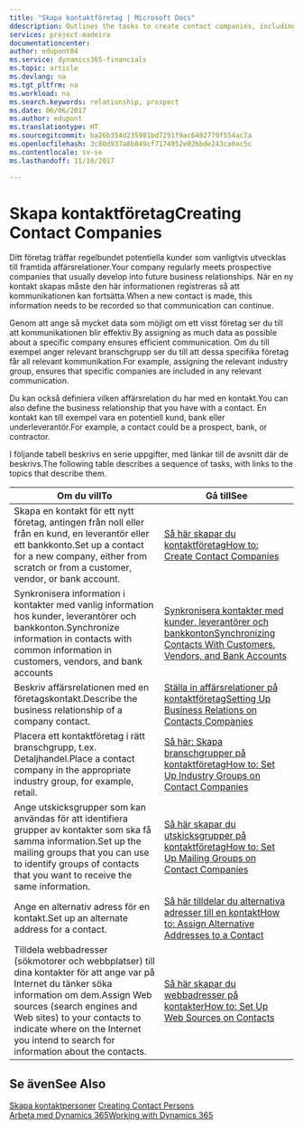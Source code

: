 ```yaml
---
title: "Skapa kontaktföretag | Microsoft Docs"
ddescription: Outlines the tasks to create contact companies, including assigning relevant data about prospects and defining the business relationships you have with companies.
services: project-madeira
documentationcenter: 
author: edupont04
ms.service: dynamics365-financials
ms.topic: article
ms.devlang: na
ms.tgt_pltfrm: na
ms.workload: na
ms.search.keywords: relationship, prospect
ms.date: 06/06/2017
ms.author: edupont
ms.translationtype: HT
ms.sourcegitcommit: ba26b354d235981bd7291f9ac6402779f554ac7a
ms.openlocfilehash: 3c80d937a8b849cf7174952e02bbde243ca0ac5c
ms.contentlocale: sv-se
ms.lasthandoff: 11/10/2017

---
```

# <a name="creating-contact-companies"></a><span data-ttu-id="66128-102">Skapa kontaktföretag</span><span class="sxs-lookup"><span data-stu-id="66128-102">Creating Contact Companies</span></span>
<span data-ttu-id="66128-103">Ditt företag träffar regelbundet potentiella kunder som vanligtvis utvecklas till framtida affärsrelationer.</span><span class="sxs-lookup"><span data-stu-id="66128-103">Your company regularly meets prospective companies that usually develop into future business relationships.</span></span> <span data-ttu-id="66128-104">När en ny kontakt skapas måste den här informationen registreras så att kommunikationen kan fortsätta.</span><span class="sxs-lookup"><span data-stu-id="66128-104">When a new contact is made, this information needs to be recorded so that communication can continue.</span></span>

<span data-ttu-id="66128-105">Genom att ange så mycket data som möjligt om ett visst företag ser du till att kommunikationen blir effektiv.</span><span class="sxs-lookup"><span data-stu-id="66128-105">By assigning as much data as possible about a specific company ensures efficient communication.</span></span> <span data-ttu-id="66128-106">Om du till exempel anger relevant branschgrupp ser du till att dessa specifika företag får all relevant kommunikation.</span><span class="sxs-lookup"><span data-stu-id="66128-106">For example, assigning the relevant industry group, ensures that specific companies are included in any relevant communication.</span></span>

<span data-ttu-id="66128-107">Du kan också definiera vilken affärsrelation du har med en kontakt.</span><span class="sxs-lookup"><span data-stu-id="66128-107">You can also define the business relationship that you have with a contact.</span></span> <span data-ttu-id="66128-108">En kontakt kan till exempel vara en potentiell kund, bank eller underleverantör.</span><span class="sxs-lookup"><span data-stu-id="66128-108">For example, a contact could be a prospect, bank, or contractor.</span></span>

<span data-ttu-id="66128-109">I följande tabell beskrivs en serie uppgifter, med länkar till de avsnitt där de beskrivs.</span><span class="sxs-lookup"><span data-stu-id="66128-109">The following table describes a sequence of tasks, with links to the topics that describe them.</span></span>

| <span data-ttu-id="66128-110">Om du vill</span><span class="sxs-lookup"><span data-stu-id="66128-110">To</span></span> | <span data-ttu-id="66128-111">Gå till</span><span class="sxs-lookup"><span data-stu-id="66128-111">See</span></span> |
| --- | --- |
| <span data-ttu-id="66128-112">Skapa en kontakt för ett nytt företag, antingen från noll eller från en kund, en leverantör eller ett bankkonto.</span><span class="sxs-lookup"><span data-stu-id="66128-112">Set up a contact for a new company, either from scratch or from a customer, vendor, or bank account.</span></span> |[<span data-ttu-id="66128-113">Så här skapar du kontaktföretag</span><span class="sxs-lookup"><span data-stu-id="66128-113">How to: Create Contact Companies</span></span>](marketing-how-create-contact-companies.md) |
| <span data-ttu-id="66128-114">Synkronisera information i kontakter med vanlig information hos kunder, leverantörer och bankkonton.</span><span class="sxs-lookup"><span data-stu-id="66128-114">Synchronize information in contacts with common information in customers, vendors, and bank accounts</span></span> |[<span data-ttu-id="66128-115">Synkronisera kontakter med kunder, leverantörer och bankkonton</span><span class="sxs-lookup"><span data-stu-id="66128-115">Synchronizing Contacts With Customers, Vendors, and Bank Accounts</span></span>](marketing-synchronize-contacts-customers-vendors-bank-accounts.md) |
| <span data-ttu-id="66128-116">Beskriv affärsrelationen med en företagskontakt.</span><span class="sxs-lookup"><span data-stu-id="66128-116">Describe the business relationship of a company contact.</span></span> |[<span data-ttu-id="66128-117">Ställa in affärsrelationer på kontaktföretag</span><span class="sxs-lookup"><span data-stu-id="66128-117">Setting Up Business Relations on Contacts Companies</span></span>](marketing-business-relations.md) |
| <span data-ttu-id="66128-118">Placera ett kontaktföretag i rätt branschgrupp, t.ex. Detaljhandel.</span><span class="sxs-lookup"><span data-stu-id="66128-118">Place a contact company in the appropriate industry group, for example, retail.</span></span> |[<span data-ttu-id="66128-119">Så här: Skapa branschgrupper på kontaktföretag</span><span class="sxs-lookup"><span data-stu-id="66128-119">How to: Set Up Industry Groups on Contact Companies</span></span>](marketing-industry-groups.md) |
| <span data-ttu-id="66128-120">Ange utskicksgrupper som kan användas för att identifiera grupper av kontakter som ska få samma information.</span><span class="sxs-lookup"><span data-stu-id="66128-120">Set up the mailing groups that you can use to identify groups of contacts that you want to receive the same information.</span></span> |[<span data-ttu-id="66128-121">Så här skapar du utskicksgrupper på kontaktföretag</span><span class="sxs-lookup"><span data-stu-id="66128-121">How to: Set Up Mailing Groups on Contact Companies</span></span>](marketing-mailing-groups.md) |
| <span data-ttu-id="66128-122">Ange en alternativ adress för en kontakt.</span><span class="sxs-lookup"><span data-stu-id="66128-122">Set up an alternate address for a contact.</span></span> |[<span data-ttu-id="66128-123">Så här tilldelar du alternativa adresser till en kontakt</span><span class="sxs-lookup"><span data-stu-id="66128-123">How to: Assign Alternative Addresses to a Contact</span></span>](marketing-how-assign-alternate-address.md) |
| <span data-ttu-id="66128-124">Tilldela webbadresser (sökmotorer och webbplatser) till dina kontakter för att ange var på Internet du tänker söka information om dem.</span><span class="sxs-lookup"><span data-stu-id="66128-124">Assign Web sources (search engines and Web sites) to your contacts to indicate where on the Internet you intend to search for information about the contacts.</span></span> |[<span data-ttu-id="66128-125">Så här skapar du webbadresser på kontakter</span><span class="sxs-lookup"><span data-stu-id="66128-125">How to: Set Up Web Sources on Contacts</span></span>](marketing-web-sources.md) |

## <a name="see-also"></a><span data-ttu-id="66128-126">Se även</span><span class="sxs-lookup"><span data-stu-id="66128-126">See Also</span></span>
<span data-ttu-id="66128-127">[Skapa kontaktpersoner](marketing-create-contact-persons.md) </span><span class="sxs-lookup"><span data-stu-id="66128-127">[Creating Contact Persons](marketing-create-contact-persons.md) </span></span>  
[<span data-ttu-id="66128-128">Arbeta med Dynamics 365</span><span class="sxs-lookup"><span data-stu-id="66128-128">Working with Dynamics 365</span></span>](ui-work-product.md)


